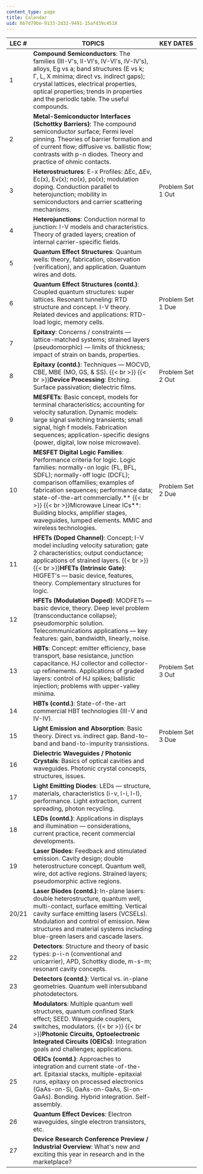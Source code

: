 ```yaml
---
content_type: page
title: Calendar
uid: 8b7d79be-9133-2d32-9491-15afd39c4518
---
```


| LEC # | TOPICS | KEY DATES |
| --- | --- | --- |
| 1 | **Compound Semiconductors**: The families (III-V's, II-VI's, IV-VI's, IV-IV's), alloys, Eg vs a; band structures (E vs k; Γ, L, X minima; direct vs. indirect gaps); crystal lattices, electrical properties, optical properties; trends in properties and the periodic table. The useful compounds. |  |
| 2 | **Metal-Semiconductor Interfaces (Schottky Barriers)**: The compound semiconductor surface; Fermi level pinning. Theories of barrier formation and of current flow; diffusive vs. ballistic flow; contrasts with p-n diodes. Theory and practice of ohmic contacts. |  |
| 3 | **Heterostructures**: E-x Profiles: ΔEc, ΔEv, Ec(x), Ev(x); no(x), po(x); modulation doping. Conduction parallel to heterojunction; mobility in semiconductors and carrier scattering mechanisms. | Problem Set 1 Out |
| 4 | **Heterojunctions**: Conduction normal to junction: I-V models and characteristics. Theory of graded layers; creation of internal carrier-specific fields. |  |
| 5 | **Quantum Effect Structures**: Quantum wells: theory, fabrication, observation (verification), and application. Quantum wires and dots. |  |
| 6 | **Quantum Effect Structures (contd.)**: Coupled quantum structures: super lattices. Resonant tunneling: RTD structure and concept. I-V theory. Related devices and applications: RTD-load logic, memory cells. | Problem Set 1 Due |
| 7 | **Epitaxy**: Concerns / constraints — lattice-matched systems; strained layers (pseudomorphic) — limits of thickness; impact of strain on bands, properties. |  |
| 8 | **Epitaxy (contd.)**: Techniques — MOCVD, CBE, MBE (MO, GS, & SS).  {{< br >}}  {{< br >}}**Device Processing**: Etching. Surface passivation; dielectric films. | Problem Set 2 Out |
| 9 | **MESFETs**: Basic concept, models for terminal characteristics; accounting for velocity saturation. Dynamic models: large signal switching transients; small signal, high f models. Fabrication sequences; application-specific designs (power, digital, low noise microwave). |  |
| 10 | **MESFET Digital Logic Families**: Performance criteria for logic. Logic families: normally-on logic (FL, BFL, SDFL); normally-off logic (DCFL); comparison offamilies; examples of fabrication sequences; performance data; state-of-the-art commercially.**  {{< br >}}  {{< br >}}Microwave Linear ICs**: Building blocks, amplifier stages, waveguides, lumped elements. MMIC and wireless technologies. | Problem Set 2 Due |
| 11 | **HFETs (Doped Channel)**: Concept; I-V model including velocity saturation; gate 2 characteristics; output conductance; applications of strained layers.  {{< br >}}  {{< br >}}**HFETs (Intrinsic Gate)**: HIGFET's — basic device, features, theory. Complementary structures for logic. |  |
| 12 | **HFETs (Modulation Doped)**: MODFETs — basic device, theory. Deep level problem (transconductance collapse); pseudomorphic solution.  Telecommunications applications — key features: gain, bandwidth, linearly, noise. |  |
| 13 | **HBTs**: Concept: emitter efficiency, base transport, base resistance, junction capacitance. HJ collector and collector-up refinements. Applications of graded layers: control of HJ spikes; ballistic injection; problems with upper-valley minima. | Problem Set 3 Out |
| 14 | **HBTs (contd.)**: State-of-the-art commercial HBT technologies (III-V and IV-IV). |  |
| 15 | **Light Emission and Absorption**: Basic theory. Direct vs. indirect gap. Band-to-band and band-to-impurity transistions. | Problem Set 3 Due |
| 16 | **Dielectric Waveguides / Photonic Crystals**: Basics of optical cavities and waveguides. Photonic crystal concepts, structures, issues. |  |
| 17 | **Light Emitting Diodes**: LEDs — structure, materials, characteristics (i-v, l-i, l-l), performance. Light extraction, current spreading, photon recycling. |  |
| 18 | **LEDs (contd.)**: Applications in displays and illumination — considerations, current practice, recent commercial developments. |  |
| 19 | **Laser Diodes**: Feedback and stimulated emission. Cavity design; double heterostructure concept. Quantum well, wire, dot active regions. Strained layers; pseudomorphic active regions. |  |
| 20/21 | **Laser Diodes (contd.)**: In-plane lasers: double heterostructure, quantum well, multi-contact, surface emitting. Vertical cavity surface emitting lasers (VCSELs). Modulation and control of emission. New structures and material systems including blue-green lasers and cascade lasers. |  |
| 22 | **Detectors**: Structure and theory of basic types: p-i-n (conventional and unicarrier), APD, Schottky diode, m-s-m; resonant cavity concepts. |  |
| 23 | **Detectors (contd.)**: Vertical vs. in-plane geometries. Quantum well intersubband photodetectors. |  |
| 24 | **Modulators**: Multiple quantum well structures, quantum confined Stark effect; SEED. Waveguide couplers, switches, modulators.  {{< br >}}  {{< br >}}**Photonic Circuits, Optoelectronic Integrated Circuits (OEICs)**: Integration goals and challenges; applications. |  |
| 25 | **OEICs (contd.)**: Approaches to integration and current state-of-the-art. Epitaxial stacks, multiple-epitaxial runs, epitaxy on processed electronics (GaAs-on-Si, GaAs-on-GaAs, Si-on-GaAs). Bonding. Hybrid integration. Self-assembly. |  |
| 26 | **Quantum Effect Devices**: Electron waveguides, single electron transistors, etc. |  |
| 27 | **Device Research Conference Preview / Industrial Overview**: What's new and exciting this year in research and in the marketplace? |